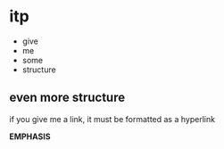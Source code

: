 # itp
- give
- me
- some
- structure
## even more structure
if you give me a link, it must be formatted as a hyperlink

**EMPHASIS**